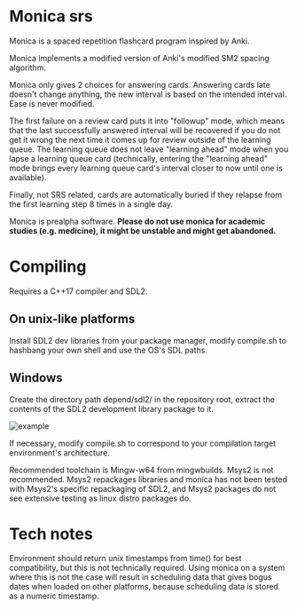 # Monica srs

Monica is a spaced repetition flashcard program inspired by Anki.

Monica implements a modified version of Anki's modified SM2 spacing algorithm.

Monica only gives 2 choices for answering cards. Answering cards late doesn't change anything, the new interval is based on the intended interval. Ease is never modified. 

The first failure on a review card puts it into "followup" mode, which means that the last successfully answered interval will be recovered if you do not get it wrong the next time it comes up for review outside of the learning queue. The learning queue does not leave "learning ahead" mode when you lapse a learning queue card (technically, entering the "learning ahead" mode brings every learning queue card's interval closer to now until one is available).

Finally, not SRS related, cards are automatically buried if they relapse from the first learning step 8 times in a single day.

Monica is prealpha software. **Please do not use monica for academic studies (e.g. medicine), it might be unstable and might get abandoned.**

# Compiling

Requires a C++17 compiler and SDL2.

## On unix-like platforms

Install SDL2 dev libraries from your package manager, modify compile.sh to hashbang your own shell and use the OS's SDL paths.

## Windows

Create the directory path depend/sdl2/ in the repository root, extract the contents of the SDL2 development library package to it.

![example](https://i.imgur.com/OrvPY93.png)

If necessary, modify compile.sh to correspond to your compilation target environment's architecture.

Recommended toolchain is Mingw-w64 from mingwbuilds. Msys2 is not recommended. Msys2 repackages libraries and monica has not been tested with Msys2's specific repackaging of SDL2, and Msys2 packages do not see extensive testing as linux distro packages do.

# Tech notes

Environment should return unix timestamps from time() for best compatibility, but this is not technically required. Using monica on a system where this is not the case will result in scheduling data that gives bogus dates when loaded on other platforms, because scheduling data is stored as a numeric timestamp.
